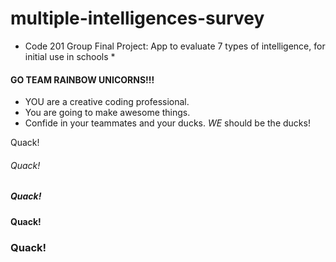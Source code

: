 # multiple-intelligences-survey
* Code 201 Group Final Project: App to evaluate 7 types of intelligence, for initial use in schools *
#### GO TEAM RAINBOW UNICORNS!!!

* YOU are a creative coding professional. 
* You are going to make awesome things.
* Confide in your teammates and your ducks. *_WE_* should be the ducks! 


Quack!

###### Quack!

##### Quack!

#### Quack!

### Quack!

